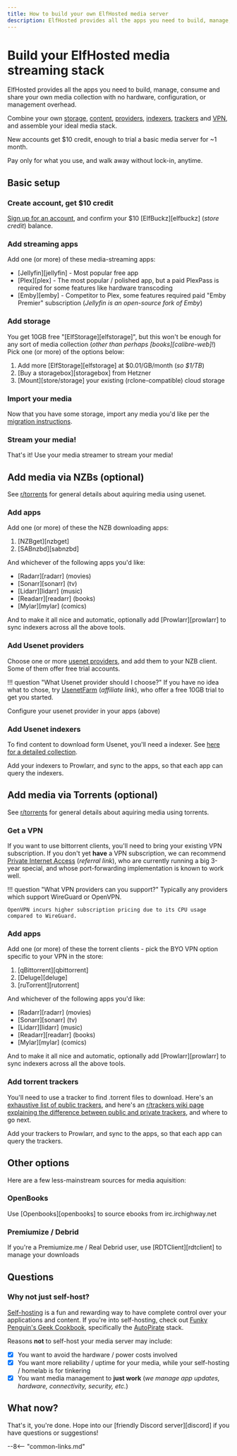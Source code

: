 ```yaml
---
title: How to build your own ElfHosted media server
description: ElfHosted provides all the apps you need to build, manage, consume and share your own media collection with no hardware, configuration, or management overhead
---
```


# Build your ElfHosted media streaming stack

ElfHosted provides all the apps you need to build, manage, consume and share your own media collection with no hardware, configuration, or management overhead.

Combine your own [storage](#add-storage), [content](#import-your-media), [providers](#add-usenet-providers), [indexers](#add-usenet-indexers), [trackers](#add-torrent-trackers) and [VPN](#get-a-vpn), and assemble your ideal media stack. 

New accounts get $10 credit, enough to trial a basic media server for ~1 month.

Pay only for what you use, and walk away without lock-in, anytime.

## Basic setup

### Create account, get $10 credit

[Sign up for an account](https://store.elfhosted.com/my-account/), and confirm your $10 [ElfBuckz][elfbuckz] (*store credit*) balance.

### Add streaming apps

Add one (or more) of these media-streaming apps:

* [Jellyfin][jellyfin] - Most popular free app
* [Plex][plex] - The most popular / polished app, but a paid PlexPass is required for some features like hardware transcoding
* [Emby][emby] - Competitor to Plex, some features required paid "Emby Premier" subscription (*Jellyfin is an open-source fork of Emby*)

### Add storage

You get 10GB free "[ElfStorage][elfstorage]", but this won't be enough for any sort of media collection (*other than perhaps [books][calibre-web]!*) Pick one (or more) of the options below:

1. Add more [ElfStorage][elfstorage] at $0.01/GB/month (*so $1/TB*)
2. [Buy a storagebox][storagebox] from Hetzner
3. [Mount][store/storage] your existing (rclone-compatible) cloud storage

### Import your media

Now that you have some storage, import any media you'd like per the [migration instructions](/how-to/migrate/).

### Stream your media!

That's it! Use your media streamer to stream your media!

## Add media via NZBs (optional)

See [r/torrents](https://reddit.com/r/usenet) for general details about aquiring media using usenet.

### Add apps

Add one (or more) of these the NZB downloading apps:

1. [NZBget][nzbget] 
2. [SABnzbd][sabnzbd] 

And whichever of the following apps you'd like:

* [Radarr][radarr] (movies)
* [Sonarr][sonarr] (tv)
* [Lidarr][lidarr] (music)
* [Readarr][readarr] (books)
* [Mylar][mylar] (comics)

And to make it all nice and automatic, optionally add [Prowlarr][prowlarr] to sync indexers across all the above tools.

### Add Usenet providers

Choose one or more [usenet providers](https://www.reddit.com/r/usenet/wiki/providers/), and add them to your NZB client. Some of them offer free trial accounts. 

!!! question "What Usenet provider should I choose?"
    If you have no idea what to chose, try [UsenetFarm](https://usenet.farm?a=elfhosted.com) (*affiliate link*), who offer a free 10GB trial to get you started.

Configure your usenet provider in your apps (above)

### Add Usenet indexers

To find content to download form Usenet, you'll need a indexer. See [here for a detailed collection](https://www.reddit.com/r/usenet/wiki/indexers/).

Add your indexers to Prowlarr, and sync to the apps, so that each app can query the indexers.

## Add media via Torrents (optional)

See [r/torrents](https://reddit.com/r/torrents) for general details about aquiring media using torrents.

### Get a VPN

If you want to use bittorrent clients, you'll need to bring your existing VPN subscription. If you don't yet **have** a VPN subscription, we can recommend [Private Internet Access](https://www.privateinternetaccess.com/pages/buy-a-vpn/1218buyavpn?invite=U2FsdGVkX18CE8WQvq-yt5OJ9UFpALCzci2Oz_px1uA%2CGuAfcPbAeh-UmP4KJ2uroADgSdY) (*referral link*), who are currently running a big 3-year special, and whose port-forwarding implementation is known to work well. 

!!! question "What VPN providers can you support?"
    Typically any providers which support WireGuard or OpenVPN.
    
    OpenVPN incurs higher subscription pricing due to its CPU usage compared to WireGuard.

### Add apps

Add one (or more) of these the torrent clients - pick the BYO VPN option specific to your VPN in the store:

1. [qBittorrent][qbittorrent] 
2. [Deluge][deluge] 
3. [ruTorrent][rutorrent] 

And whichever of the following apps you'd like:

* [Radarr][radarr] (movies)
* [Sonarr][sonarr] (tv)
* [Lidarr][lidarr] (music)
* [Readarr][readarr] (books)
* [Mylar][mylar] (comics)

And to make it all nice and automatic, optionally add [Prowlarr][prowlarr] to sync indexers across all the above tools.

### Add torrent trackers

You'll need to use a tracker to find .torrent files to download. Here's an [exhaustive list of public trackers](https://github.com/ngosang/trackerslist), and here's an [r/trackers wiki page explaining the difference between public and private trackers](https://www.reddit.com/r/trackers/comments/tw4ji0/tracker_faq_and_recommended_sites/), and where to go next.

Add your trackers to Prowlarr, and sync to the apps, so that each app can query the trackers.

## Other options

Here are a few less-mainstream sources for media aquisition:

### OpenBooks

Use [Openbooks][openbooks] to source ebooks from irc.irchighway.net

### Premiumize / Debrid

If you're a Premiumize.me / Real Debrid user, use [RDTClient][rdtclient] to manage your downloads

## Questions

### Why not just self-host?

[Self-hosting](https://reddit.com/r/selfhosted) is a fun and rewarding way to have complete control over your applications and content. If you're into self-hosting, check out [Funky Penguin's Geek Cookbook](https://geek-cookbook.funkypenguin.co.nz), specifically the [AutoPirate](https://geek-cookbook.funkypenguin.co.nz/recipes/autopirate/) stack.

Reasons **not** to self-host your media server may include:

* [x] You want to avoid the hardware / power costs involved
* [x] You want more reliability / uptime for your media, while your self-hosting / homelab is for tinkering
* [x] You want media management to **just work** (*we manage app updates, hardware, connectivity, security, etc.*)

## What now?

That's it, you're done. Hope into our [friendly Discord server][discord] if you have questions or suggestions!

--8<-- "common-links.md"